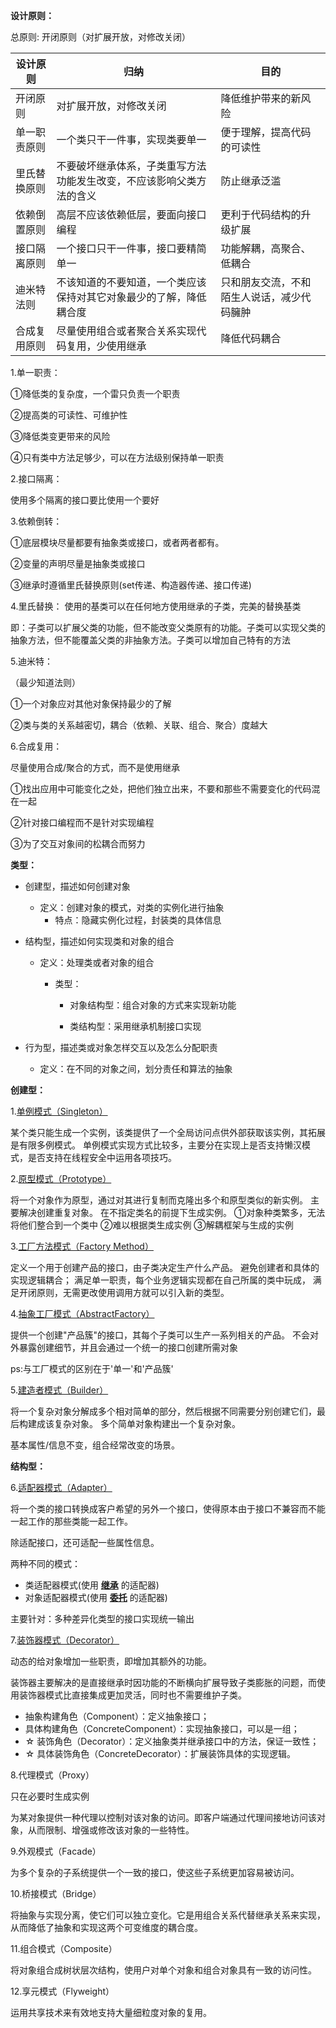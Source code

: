 **设计原则：**

总原则: 开闭原则（对扩展开放，对修改关闭）

| 设计原则     | 归纳                                                         | 目的                                       |
| ------------ | ------------------------------------------------------------ | ------------------------------------------ |
| 开闭原则     | 对扩展开放，对修改关闭                                       | 降低维护带来的新风险                       |
| 单一职责原则 | 一个类只干一件事，实现类要单一                               | 便于理解，提高代码的可读性                 |
| 里氏替换原则 | 不要破坏继承体系，子类重写方法功能发生改变，不应该影响父类方法的含义 | 防止继承泛滥                               |
| 依赖倒置原则 | 高层不应该依赖低层，要面向接口编程                           | 更利于代码结构的升级扩展                   |
| 接口隔离原则 | 一个接口只干一件事，接口要精简单一                           | 功能解耦，高聚合、低耦合                   |
| 迪米特法则   | 不该知道的不要知道，一个类应该保持对其它对象最少的了解，降低耦合度 | 只和朋友交流，不和陌生人说话，减少代码臃肿 |
| 合成复用原则 | 尽量使用组合或者聚合关系实现代码复用，少使用继承             | 降低代码耦合                               |

1.单一职责：

①降低类的复杂度，一个雷只负责一个职责

②提高类的可读性、可维护性

③降低类变更带来的风险

④只有类中方法足够少，可以在方法级别保持单一职责

2.接口隔离：

使用多个隔离的接口要比使用一个要好

3.依赖倒转：

①底层模块尽量都要有抽象类或接口，或者两者都有。

②变量的声明尽量是抽象类或接口

③继承时遵循里氏替换原则(set传递、构造器传递、接口传递)

4.里氏替换：
使用的基类可以在任何地方使用继承的子类，完美的替换基类

即：子类可以扩展父类的功能，但不能改变父类原有的功能。子类可以实现父类的抽象方法，但不能覆盖父类的非抽象方法。子类可以增加自己特有的方法

5.迪米特：

（最少知道法则）

①一个对象应对其他对象保持最少的了解

②类与类的关系越密切，耦合（依赖、关联、组合、聚合）度越大

6.合成复用：

尽量使用合成/聚合的方式，而不是使用继承

①找出应用中可能变化之处，把他们独立出来，不要和那些不需要变化的代码混在一起

②针对接口编程而不是针对实现编程

③为了交互对象间的松耦合而努力

**类型：**

- 创建型，描述如何创建对象

  - 定义：创建对象的模式，对类的实例化进行抽象
      - 特点：隐藏实例化过程，封装类的具体信息

- 结构型，描述如何实现类和对象的组合

  - 定义：处理类或者对象的组合

      - 类型：

        - 对象结构型：组合对象的方式来实现新功能
              
        - 类结构型：采用继承机制接口实现

- 行为型，描述类或对象怎样交互以及怎么分配职责

  - 定义：在不同的对象之间，划分责任和算法的抽象

**创建型：**

1.[单例模式（Singleton）](src/main/java/com/leo/creational/singleton)

某个类只能生成一个实例，该类提供了一个全局访问点供外部获取该实例，其拓展是有限多例模式。
单例模式实现方式比较多，主要分在实现上是否支持懒汉模式，是否支持在线程安全中运用各项技巧。

2.[原型模式（Prototype）](src/main/java/com/leo/creational/prototype)

将一个对象作为原型，通过对其进行复制而克隆出多个和原型类似的新实例。
主要解决创建重复对象。
在不指定类名的前提下生成实例。
①对象种类繁多，无法将他们整合到一个类中
②难以根据类生成实例
③解耦框架与生成的实例

3.[工厂方法模式（Factory Method）](src/main/java/com/leo/creational/factory)

定义一个用于创建产品的接口，由子类决定生产什么产品。
避免创建者和具体的实现逻辑耦合；
满足单一职责，每个业务逻辑实现都在自己所属的类中玩成，
满足开闭原则，无需更改使用调用方就可以引入新的类型。

4.[抽象工厂模式（AbstractFactory）](src/main/java/com/leo/creational/abstractFactory)

提供一个创建"产品簇"的接口，其每个子类可以生产一系列相关的产品。
不会对外暴露创建细节，并且会通过一个统一的接口创建所需对象

ps:与工厂模式的区别在于'单一'和'产品簇'

5.[建造者模式（Builder）](src/main/java/com/leo/creational/builder)

将一个复杂对象分解成多个相对简单的部分，然后根据不同需要分别创建它们，最后构建成该复杂对象。
多个简单对象构建出一个复杂对象。

基本属性/信息不变，组合经常改变的场景。

**结构型：**

6.[适配器模式（Adapter）](src/main/java/com/leo/structural/adapter)

将一个类的接口转换成客户希望的另外一个接口，使得原本由于接口不兼容而不能一起工作的那些类能一起工作。

除适配接口，还可适配一些属性信息。

两种不同的模式：
+ 类适配器模式(使用 <u>**继承**</u> 的适配器)
+ 对象适配器模式(使用 <u>**委托**</u> 的适配器)

主要针对：多种差异化类型的接口实现统一输出

7.[装饰器模式（Decorator）](src/main/java/com/leo/structural/decorator)

动态的给对象增加一些职责，即增加其额外的功能。

装饰器主要解决的是直接继承时因功能的不断横向扩展导致子类膨胀的问题，而使用装饰器模式比直接集成更加灵活，同时也不需要维护子类。

+ 抽象构建角色（Component）：定义抽象接口；
+ 具体构建角色（ConcreteComponent）：实现抽象接口，可以是一组；
+ ☆ 装饰角色（Decorator）：定义抽象类并继承接口中的方法，保证一致性；
+ ☆ 具体装饰角色（ConcreteDecorator）：扩展装饰具体的实现逻辑。

8.代理模式（Proxy）

只在必要时生成实例

为某对象提供一种代理以控制对该对象的访问。即客户端通过代理间接地访问该对象，从而限制、增强或修改该对象的一些特性。

9.外观模式（Facade）

为多个复杂的子系统提供一个一致的接口，使这些子系统更加容易被访问。

10.桥接模式（Bridge）

将抽象与实现分离，使它们可以独立变化。它是用组合关系代替继承关系来实现，从而降低了抽象和实现这两个可变维度的耦合度。

11.组合模式（Composite）

将对象组合成树状层次结构，使用户对单个对象和组合对象具有一致的访问性。

12.享元模式（Flyweight）

运用共享技术来有效地支持大量细粒度对象的复用。
